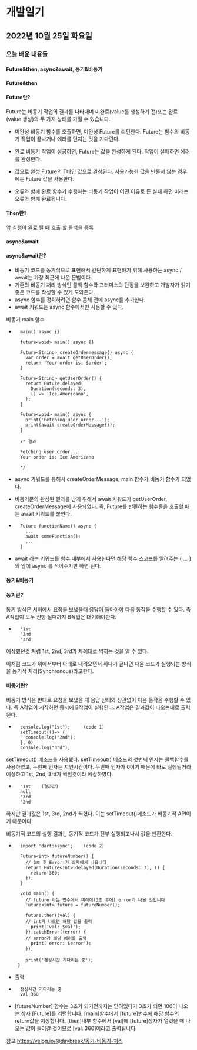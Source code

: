 # 개발일기
## 2022년 10월 25일 화요일 
### 오늘 배운 내용들
#### Fufure&then, async&await, 동기&비동기

#### Fufure&then

#### Fufure란?

Future는 비동기 작업의 결과를 나타내며 미완료(value를 생성하기 전)또는 완료(value 생성)의 두 가지 상태를 가질 수 있습니다.

- 미완성
비동기 함수를 호출하면, 미완성 Future를 리턴한다. Future는 함수의 비동기 작업이 끝나거나 에러를 던지는 것을 기다린다.

- 완료
비동기 작업이 성공하면, Future는 값을 완성하게 된다. 작업이 실패하면 에러를 완성한다.

- 값으로 완성
Future의 T타입 값으로 완성된다. 사용가능한 값을 만들지 않는 경우에는 Future 값을 사용한다.

- 오류와 함께 완료
함수가 수행하는 비동기 작업이 어떤 이유로 든 실패 하면 미래는 오류와 함께 완료됩니다.

#### Then란?

앞 실행이 완료 될 때 호출 할 콜백을 등록

#### async&await

#### async&await란?

- 비동기 코드를 동기식으로 표현해서 간단하게 표현하기 위해 사용하는 async / await는 가장 최근에 나온 문법이다.
- 기존의 비동기 처리 방식인 콜백 함수와 프러미스의 단점을 보완하고 개발자가 읽기 좋은 코드를 작성할 수 있게 도와준다.
- async 함수를 정희하려면 함수 몸체 전에 async를 추가한다.
- await 키워드는 async 함수에서만 사용할 수 있다.

비동기 main 함수
-       main() async {}

        future<void> main() async {}
        
        Future<String> createOrdermessage() async {
          var order = await getUserOrder();
          return 'Your order is: $order';
        }
        
        Future<String> getUserOrder() {
          return Future.delayed(
            Duration(seconds: 3),
            () => 'Ice Americano',
          );
        }
        
        Future<void> main() async {
          print('Fetching user order...');
          print(await createOrderMessage());
        }
        
        /* 결과
        
        Fetching user order...
        Your order is: Ice Americano
        
        */
        
- async 키워드를 통해서 createOrderMessage, main 함수가 비동기 함수가 되었다.
- 비동기문의 완성된 결과를 받기 위해서 await 키워드가 getUserOrder, createOrderMessage에 사용되었다.
  즉, Future를 반환하는 함수들을 호출할 때는 await 키워드를 붙인다.
      
-       Future functionName() async {
          ...
          await someFunction();
          ...
        }
      
 - await 라는 키워드를 함수 내부에서 사용한다면 해당 함수 스코프를 알려주는 { ... } 의 앞에 async 를 적어주기만 하면 된다.
        
#### 동기&비동기

#### 동기란?

동기 방식은 서버에서 요청을 보냈을때 응답이 돌아아야 다음 동작을 수행할 수 있다. 즉 A작업이 모두 진행 될때까지 B작업은 대기해야한다.

-       '1st'
        '2nd'
        '3rd'
    
예상했던것 처럼 1st, 2nd, 3rd가 차례대로 찍히는 것을 알 수 있다. 

이처럼 코드가 위에서부터 아래로 내려오면서 하나가 끝나면 다음 코드가 실행되는 방식을 동기적 처리(Synchronous)라고한다.

#### 비동기란?

비동기 방식은 반대로 요청을 보냈을 때 응답 상태와 상관없이 다음 동작을 수행할 수 있다. 
즉 A작업이 시작하면 동시에 B작업이 실행된다. A작업은 결과값이 나오는대로 출력된다.

-       console.log("1st");     (code 1)
        setTimeout(()=> {
          console.log("2nd");
        }, 0)
        console.log("3rd");
        
setTimeout() 메소드를 사용했다.
setTimeout() 메소드의 첫번째 인자는 콜백함수를 사용하였고, 두번째 인자는 지연시간이다.
두번째 인자가 0이기 때문에 바로 실행될거라 예상하고
1st, 2nd, 3rd가 찍힐것이라 예상하였다.

-       '1st'   (결과값)
        null
        '3rd'
        '2nd'
        
하지만 결과값은 1st, 3rd, 2nd가 찍혔다.
이는 setTimeout()메소드가 비동기적 API이기 때문이다.

비동기적 코드의 실행 결과는 동기적 코드가 전부 실행되고나서 값을 반환한다. 
        
-       import 'dart:async';    (code 2)

        Future<int> futureNumber() {
          // 3초 후 Error!가 상자에서 나옵니다
          return Future<int>.delayed(Duration(seconds: 3), () {
            return 360;
          });
        }

        void main() {
          // future 라는 변수에서 미래에(3초 후에) error가 나올 것입니다
          Future<int> future = futureNumber();

          future.then((val) {
          // int가 나오면 해당 값을 출력
            print('val: $val');
          }).catchError((error) {
          // error가 해당 에러를 출력
            print('error: $error');
          });

          print('점심시간 기다리는 중');
       }
        
- 출력
-       점심시간 기다리는 중
        val 360

- [futureNumber] 함수는 3초가 되기전까지는 닫혀있다가 3초가 되면 100이 나오는 상자 [Future<int>]를 리턴합니다.
  [main]함수에서 [future]변수에 해당 함수의 return값을 저장합니다.
  [then]내부 함수에서 [val]에 [future<int>]상자가 열렸을 때 나오는 값이 들어갈 것이므로 [val: 360]이라고 출력됩니다.
        
참고 https://velog.io/@daybreak/동기-비동기-처리
